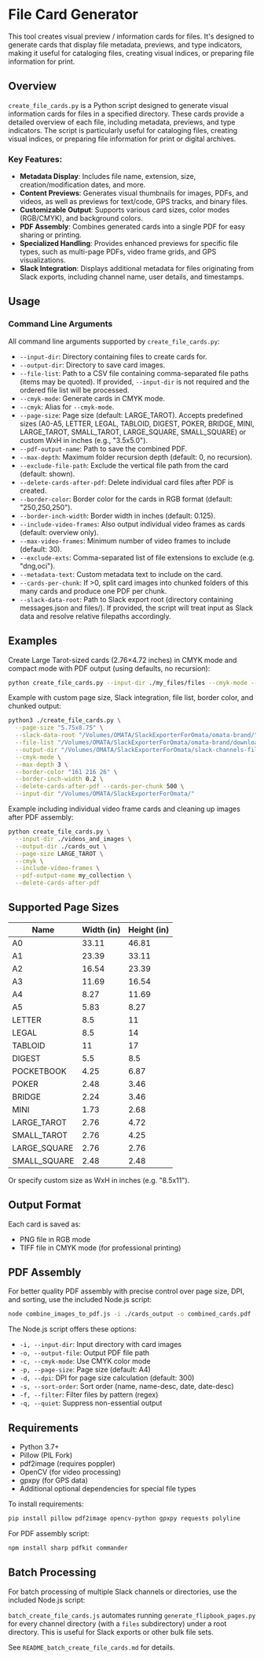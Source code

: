 # File Card Generator

This tool creates visual preview / information cards for files. It's designed to generate cards that display file metadata, previews, and type indicators, making it useful for cataloging files, creating visual indices, or preparing file information for print.

## Overview

`create_file_cards.py` is a Python script designed to generate visual information cards for files in a specified directory. These cards provide a detailed overview of each file, including metadata, previews, and type indicators. The script is particularly useful for cataloging files, creating visual indices, or preparing file information for print or digital archives.

### Key Features:

- **Metadata Display**: Includes file name, extension, size, creation/modification dates, and more.
- **Content Previews**: Generates visual thumbnails for images, PDFs, and videos, as well as previews for text/code, GPS tracks, and binary files.
- **Customizable Output**: Supports various card sizes, color modes (RGB/CMYK), and background colors.
- **PDF Assembly**: Combines generated cards into a single PDF for easy sharing or printing.
- **Specialized Handling**: Provides enhanced previews for specific file types, such as multi-page PDFs, video frame grids, and GPS visualizations.
- **Slack Integration**: Displays additional metadata for files originating from Slack exports, including channel name, user details, and timestamps.

## Usage

### Command Line Arguments

All command line arguments supported by `create_file_cards.py`:

- `--input-dir`: Directory containing files to create cards for.
- `--output-dir`: Directory to save card images.
- `--file-list`: Path to a CSV file containing comma-separated file paths (items may be quoted). If provided, `--input-dir` is not required and the ordered file list will be processed.
- `--cmyk-mode`: Generate cards in CMYK mode.
- `--cmyk`: Alias for `--cmyk-mode`.
- `--page-size`: Page size (default: LARGE_TAROT). Accepts predefined sizes (A0-A5, LETTER, LEGAL, TABLOID, DIGEST, POKER, BRIDGE, MINI, LARGE_TAROT, SMALL_TAROT, LARGE_SQUARE, SMALL_SQUARE) or custom WxH in inches (e.g., "3.5x5.0").
- `--pdf-output-name`: Path to save the combined PDF.
- `--max-depth`: Maximum folder recursion depth (default: 0, no recursion).
- `--exclude-file-path`: Exclude the vertical file path from the card (default: shown).
- `--delete-cards-after-pdf`: Delete individual card files after PDF is created.
- `--border-color`: Border color for the cards in RGB format (default: "250,250,250").
- `--border-inch-width`: Border width in inches (default: 0.125).
- `--include-video-frames`: Also output individual video frames as cards (default: overview only).
- `--max-video-frames`: Minimum number of video frames to include (default: 30).
- `--exclude-exts`: Comma-separated list of file extensions to exclude (e.g. "dng,oci").
- `--metadata-text`: Custom metadata text to include on the card.
- `--cards-per-chunk`: If >0, split card images into chunked folders of this many cards and produce one PDF per chunk.
- `--slack-data-root`: Path to Slack export root (directory containing messages.json and files/). If provided, the script will treat input as Slack data and resolve relative filepaths accordingly.

## Examples

Create Large Tarot-sized cards (2.76×4.72 inches) in CMYK mode and compact mode with PDF output (using defaults, no recursion):

```bash
python create_file_cards.py --input-dir ./my_files/files --cmyk-mode --compact
```

Example with custom page size, Slack integration, file list, border color, and chunked output:

```bash
python3 ./create_file_cards.py \
  --page-size "5.75x8.75" \
  --slack-data-root "/Volumes/OMATA/SlackExporterForOmata/omata-brand/" \
  --file-list "/Volumes/OMATA/SlackExporterForOmata/omata-brand/downloaded_files.json" \
  --output-dir "/Volumes/OMATA/SlackExporterForOmata/slack-channels-file-cards/omata-brand_file_cards_output" \
  --cmyk-mode \
  --max-depth 3 \
  --border-color "161 216 26" \
  --border-inch-width 0.2 \
  --delete-cards-after-pdf --cards-per-chunk 500 \
  --input-dir "/Volumes/OMATA/SlackExporterForOmata/"
```

Example including individual video frame cards and cleaning up images after PDF assembly:

```bash
python create_file_cards.py \
  --input-dir ./videos_and_images \
  --output-dir ./cards_out \
  --page-size LARGE_TAROT \
  --cmyk \
  --include-video-frames \
  --pdf-output-name my_collection \
  --delete-cards-after-pdf
```

## Supported Page Sizes

| Name         | Width (in) | Height (in) |
|--------------|------------|-------------|
| A0           | 33.11      | 46.81       |
| A1           | 23.39      | 33.11       |
| A2           | 16.54      | 23.39       |
| A3           | 11.69      | 16.54       |
| A4           | 8.27       | 11.69       |
| A5           | 5.83       | 8.27        |
| LETTER       | 8.5        | 11          |
| LEGAL        | 8.5        | 14          |
| TABLOID      | 11         | 17          |
| DIGEST       | 5.5        | 8.5         |
| POCKETBOOK   | 4.25       | 6.87        |
| POKER        | 2.48       | 3.46        |
| BRIDGE       | 2.24       | 3.46        |
| MINI         | 1.73       | 2.68        |
| LARGE_TAROT  | 2.76       | 4.72        |
| SMALL_TAROT  | 2.76       | 4.25        |
| LARGE_SQUARE | 2.76       | 2.76        |
| SMALL_SQUARE | 2.48       | 2.48        |

Or specify custom size as WxH in inches (e.g. "8.5x11").

## Output Format

Each card is saved as:
- PNG file in RGB mode
- TIFF file in CMYK mode (for professional printing)

## PDF Assembly

For better quality PDF assembly with precise control over page size, DPI, and sorting, use the included Node.js script:

```bash
node combine_images_to_pdf.js -i ./cards_output -o combined_cards.pdf --cmyk-mode --page-size A4 --sort-order name
```

The Node.js script offers these options:
- `-i, --input-dir`: Input directory with card images
- `-o, --output-file`: Output PDF file path
- `-c, --cmyk-mode`: Use CMYK color mode
- `-p, --page-size`: Page size (default: A4)
- `-d, --dpi`: DPI for page size calculation (default: 300)
- `-s, --sort-order`: Sort order (name, name-desc, date, date-desc)
- `-f, --filter`: Filter files by pattern (regex)
- `-q, --quiet`: Suppress non-essential output

## Requirements

- Python 3.7+
- Pillow (PIL Fork)
- pdf2image (requires poppler)
- OpenCV (for video processing)
- gpxpy (for GPS data)
- Additional optional dependencies for special file types

To install requirements:
```bash
pip install pillow pdf2image opencv-python gpxpy requests polyline
```

For PDF assembly script:
```bash
npm install sharp pdfkit commander
```

## Batch Processing

For batch processing of multiple Slack channels or directories, use the included Node.js script:

`batch_create_file_cards.js` automates running `generate_flipbook_pages.py` for every channel directory (with a `files` subdirectory) under a root directory. This is useful for Slack exports or other bulk file sets.

See `README_batch_create_file_cards.md` for details.